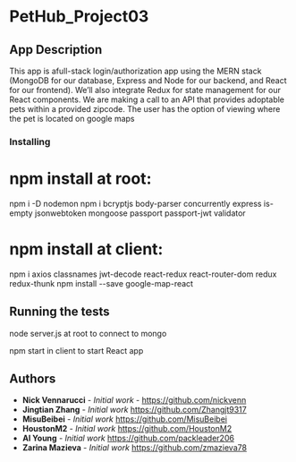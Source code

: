 # PetHub_Project03

## App Description

This app is afull-stack login/authorization app using the MERN stack (MongoDB for our database, Express and Node for our backend, and React for our frontend). We’ll also integrate Redux for state management for our React components.  We are making a call to an API that provides adoptable pets within a provided zipcode.  The user has the option of viewing where the pet is located on google maps

### Installing

# npm install at root:

npm i -D nodemon
npm i bcryptjs body-parser concurrently express is-empty jsonwebtoken mongoose passport passport-jwt validator

# npm install at client:

npm i axios classnames jwt-decode react-redux react-router-dom redux redux-thunk
npm install --save google-map-react


## Running the tests

node server.js at root to connect to mongo

npm start in client to start React app


## Authors

* **Nick Vennarucci** - *Initial work* - https://github.com/nickvenn
* **Jingtian Zhang** - *Initial work*  https://github.com/Zhangjt9317
* **MisuBeibei** - *Initial work*  https://github.com/MisuBeibei
* **HoustonM2** - *Initial work*  https://github.com/HoustonM2
* **Al Young** - *Initial work*  https://github.com/packleader206
* **Zarina Mazieva** - *Initial work* https://github.com/zmazieva78

